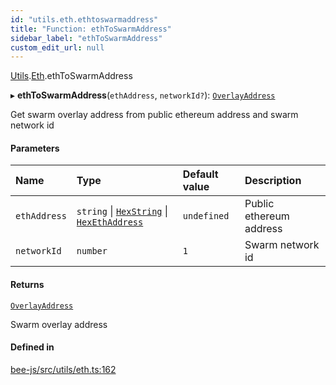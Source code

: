 ```yaml
---
id: "utils.eth.ethtoswarmaddress"
title: "Function: ethToSwarmAddress"
sidebar_label: "ethToSwarmAddress"
custom_edit_url: null
---
```


[Utils](../modules/utils.md).[Eth](../modules/utils.eth.md).ethToSwarmAddress

▸ **ethToSwarmAddress**(`ethAddress`, `networkId?`): [`OverlayAddress`](../types/utils.eth.overlayaddress.md)

Get swarm overlay address from public ethereum address and swarm network id

#### Parameters

| Name | Type | Default value | Description |
| :------ | :------ | :------ | :------ |
| `ethAddress` | `string` \| [`HexString`](../types/utils.hex.hexstring.md) \| [`HexEthAddress`](../types/utils.eth.hexethaddress.md) | `undefined` | Public ethereum address |
| `networkId` | `number` | `1` | Swarm network id |

#### Returns

[`OverlayAddress`](../types/utils.eth.overlayaddress.md)

Swarm overlay address

#### Defined in

[bee-js/src/utils/eth.ts:162](https://github.com/ethersphere/bee-js/blob/6f227e1/src/utils/eth.ts#L162)

